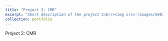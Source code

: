 ```yaml
---
title: "Project 2: CMR"
excerpt: "Short description of the project 2<br/><img src='/images/500x300.png'>"
collection: portfolio
---
```


Project 2: CMR